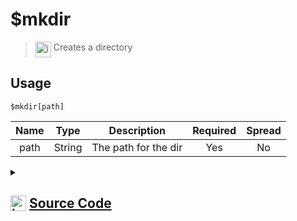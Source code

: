 # $mkdir
> <img align="top" src="https://upload.wikimedia.org/wikipedia/commons/thumb/e/e4/Infobox_info_icon.svg/160px-Infobox_info_icon.svg.png?20150409153300" alt="image" width="25" height="auto"> Creates a directory
## Usage
```
$mkdir[path]
```
| Name | Type | Description | Required | Spread
| :---: | :---: | :---: | :---: | :---: |
path | String | The path for the dir | Yes | No
<details>
<summary>
    
## <img align="top" src="https://cdn4.iconfinder.com/data/icons/iconsimple-logotypes/512/github-512.png" alt="image" width="25" height="auto">  [Source Code](https://github.com/tryforge/ForgeScript-V2/blob/main/src/native/mkdir.ts)
    
</summary>
    
```ts
import { mkdirSync } from "fs"
import { ArgType, NativeFunction, Return } from "../structures"

export default new NativeFunction({
    name: "$mkdir",
    version: "1.0.0",
    description: "Creates a directory",
    unwrap: true,
    brackets: true,
    args: [
        {
            name: "path",
            description: "The path for the dir",
            rest: false,
            required: true,
            type: ArgType.String
        }
    ],
    execute(ctx, [ path ]) {
        return Return.success(void mkdirSync(path))
    },
})
```
    
</details>